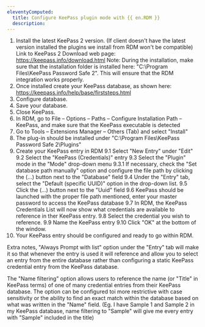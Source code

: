 ```yaml
---
eleventyComputed:
  title: Configure KeePass plugin mode with {{ en.RDM }}
  description: 
---
```

1. Install the latest KeePass 2 version.
(If client doesn't have the latest version installed the plugins we install from RDM won't be compatible)
Link to KeePass 2 Download web page: https://keepass.info/download.html
Note: During the installation, make sure that the installation folder is installed here: "C:\Program Files\KeePass Password Safe 2". This will ensure that the RDM integration works properly.
1. Once installed create your KeePass database, as shown here: https://keepass.info/help/base/firststeps.html
1. Configure database.
1. Save your database.
1. Close KeePass.
1. In RDM, go to File – Options – Paths – Configure Installation Path – KeePass, and make sure that the KeePass executable is detected
1. Go to Tools – Extensions Manager – Others (Tab) and select "Install"
1. The plug-in should be installed under "C:\Program Files\KeePass Password Safe 2\Plugins"
1. Create your KeePass entry in RDM
  9.1 Select "New Entry" under "Edit"
  9.2 Select the "KeePass (Credentials)" entry
  9.3 Select the "Plugin" mode in the "Mode" drop-down menu
  9.3.1 If necessary, check the "Set database path manually" option and configure the file path by clicking the (...) button next to the "Database" field
  9.4 Under the "Entry" tab, select the "Default (specific UUID)" option in the drop-down list.
  9.5 Click the (...) button next to the "Uuid" field
  9.6 KeePass should be launched with the proper file path mentioned, enter your master password to access the KeePass database
  9.7 In RDM, the KeePass Credentials List will now show what credentials are available to reference in ther KeePass entry. 
  9.8 Select the credential you wish to reference.
  9.9 Name the KeePass entry
  9.10 Click "OK" at the bottom of the window.
1. Your KeePass entry should be configured and ready to go within RDM.

Extra notes, "Always Prompt with list" option under the "Entry" tab will make it so that whenever the entry is used it will reference and allow you to select an entry from the entire database rather than configuring a static KeePass credential entry from the KeePass database.

The "Name filtering" option allows users to reference the name (or "Title" in KeePass terms) of one of many credential entries from their KeePass database. The option can be configured toi more restrictive with case sensitivity or the ability to find an exact match within the database based on what was written in the "Name" field.
(Eg. I have Sample 1 and Sample 2 in my KeePass database, name filtering to "Sample" will give me every entry with "Sample" included in the title)